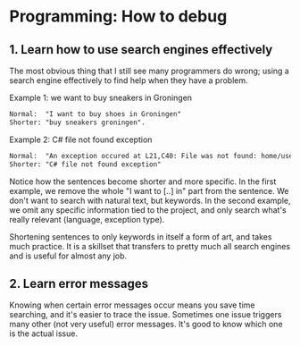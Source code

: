 # Programming: How to debug

## 1. Learn how to use search engines effectively

The most obvious thing that I still see many programmers do wrong; using a
search engine effectively to find help when they have a problem.

Example 1: we want to buy sneakers in Groningen

```txt
Normal:  "I want to buy shoes in Groningen"
Shorter: "buy sneakers groningen".
```

Example 2: C# file not found exception

```txt
Normal:  "An exception occured at L21,C40: File was not found: home/user/..."
Shorter: "C# file not found exception"
```

Notice how the sentences become shorter and more specific. In the first
example, we remove the whole "I want to [..] in" part from the sentence. We
don't want to search with natural text, but keywords. In the second example,
we omit any specific information tied to the project, and only search what's
really relevant (language, exception type).

Shortening sentences to only keywords in itself a form of art, and takes much
practice. It is a skillset that transfers to pretty much all search engines
and is useful for almost any job.

## 2. Learn error messages

Knowing when certain error messages occur means you save time searching, and
it's easier to trace the issue. Sometimes one issue triggers many other (not
very useful) error messages. It's good to know which one is the actual issue.


